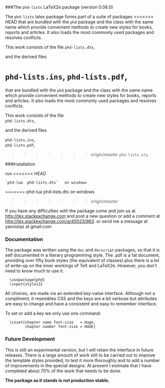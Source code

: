 ###The `phd-lists` LaTeX2e package (version 0.08.0)

The `phd-lists` latex package forms part of a suite of packages
<<<<<<< HEAD
that are bundled with the `phd` package and the class with the
same name which provide convenient methods to create new styles
for books, reports and articles. It also loads the most commonly used packages
and resolves conflicts.

This work consists of the file
   `phd-lists.dtx`,

and the derived files

   `phd-lists.ins`,
   `phd-lists.pdf`,
=======
that are bundled with the `phd` package and the class with the 
same name which provide convenient methods to create new styles 
for books, reports and articles. It also loads the most commonly used packages
and resolves conflicts.

This work consists of the file  
   `phd-lists.dtx`,
   
and the derived files   

   `phd-lists.ins`,  
   `phd-lists.pdf`, 
>>>>>>> origin/master
   `phd-lists.sty`.

###Installation

run
<<<<<<< HEAD

    `phd-lua  phd-lists.dtx`   on windows
=======
          phd-lua  phd-lists.dtx   on windows
>>>>>>> origin/master

If you have any difficulties with the package come and join us at
http://tex.stackexchange.com and post a new question or
add a comment at http://tex.stackexchange.com/a/45023/963.
or send me a message at  yannislaz at gmail.com

### Documentation

The package was written using the `doc` and `docscript` packages,
so that it is self documented in a literary programming style.
The .pdf is a fat document, providing over fifty book styles (the
equivalent of classes) plus there is a lot of write-up on the inner
workings of TeX and LaTeX2e. However, you don't need to know much
to use it.

      \usepackage{phd}
      \input{style13}

All choices, are made via an extended key-value interface.
Although not a compliment, it resembles CSS and the keys are a bit verbose but
attributes are easy to change and have a consistent and easy to remember interface.

To set or add a key we only use one command:

      \cxset{chapter name font-size   = Huge,
             chapter number font-size = HUGE}

### Future Development

This is still an experimental version, but I will retain the
interface in future releases. There is a large amount of
work still to be carried out to improve the template styles
provided, to test it more thoroughly and to add a number of
improvements in the special designs. At present I estimate
that I have completed about 70% of the work that needs
to be done.

__The package as it stands is not production stable.__





